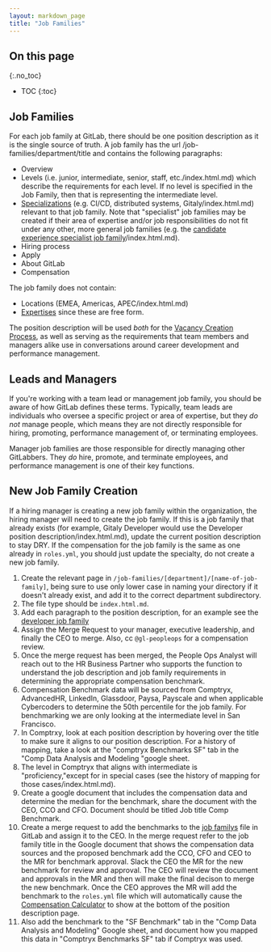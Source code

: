 ```yaml
---
layout: markdown_page
title: "Job Families"
---
```


## On this page
{:.no_toc}

- TOC
{:toc}

## Job Families

For each job family at GitLab, there should be one position description as it is the single source of truth. A job family has the url /job-families/department/title and contains the following paragraphs:

- Overview
- Levels (i.e. junior, intermediate, senior, staff, etc./index.html.md) which describe the requirements for each level. If no level is specified in the Job Family, then that is representing the intermediate level.
- [Specializations](/job-families/specialist/index.html.md) (e.g. CI/CD, distributed systems, Gitaly/index.html.md) relevant to that job family. Note that "specialist" job families may be created if their area of expertise and/or job responsibilities do not fit under any other, more general job families (e.g. the [candidate experience specialist job family](/job-families/people-ops/candidate-experience-specialist/index.html.md/index.html.md)/index.html.md).
- Hiring process
- Apply
- About GitLab
- Compensation

The job family does not contain:

- Locations (EMEA, Americas, APEC/index.html.md)
- [Expertises](/team/structure/#expert/index.html.md) since these are free form.

The position description will be used _both_ for the [Vacancy Creation Process](https://github.com/isamu-isozaki/teamai_test/tree/master/hiring/vacancies/#vacancy-creation-process/index.html.md), as well as serving as the requirements that team members and managers alike use in conversations around career development and performance management.

## Leads and Managers

If you're working with a team lead or management job family, you should be aware of how GitLab defines these terms. Typically, team leads are individuals who oversee a specific project or area of expertise, but they *do not* manage people, which means they are not directly responsible for hiring, promoting, performance management of, or terminating employees.

Manager job families are those responsible for directly managing other GitLabbers. They *do* hire, promote, and terminate employees, and performance management is one of their key functions.

## New Job Family Creation

If a hiring manager is creating a new job family within the organization, the hiring manager will need to create the job family. If this is a job family that already exists (for example, Gitaly Developer would use the Developer position description/index.html.md), update the current position description to stay DRY. If the compensation for the job family is the same as one already in `roles.yml`, you should just update the specialty, do not create a new job family.

1. Create the relevant page in `/job-families/[department]/[name-of-job-family]`, being sure to use only lower case in naming your directory if it doesn't already exist, and add it to the correct department subdirectory.
1. The file type should be `index.html.md`.
1. Add each paragraph to the position description, for an example see the [developer job family](/job-families/engineering/developer/index.html.md)
1. Assign the Merge Request to your manager, executive leadership, and finally the CEO to merge. Also, cc `@gl-peopleops` for a compensation review.
1. Once the merge request has been merged, the People Ops Analyst will reach out to the HR Business Partner who supports the function to understand the job description and job family requirements in determining the appropriate compensation benchmark.  
2. Compensation Benchmark data will be sourced from Comptryx, AdvancedHR, LinkedIn, Glassdoor, Paysa, Payscale and when applicable Cybercoders to determine the 50th percentile for the job family.  For benchmarking we are only looking at the intermediate level in San Francisco.
3. In Comptrxy, look at each position description by hovering over the title to make sure it aligns to our position description.  For a history of mapping, take a look at the "comptryx Benchmarks SF" tab in the "Comp Data Analysis and Modeling "google sheet.
4. The level in Comptryx that aligns with intermediate is "proficiency,"except for in special cases (see the history of mapping for those cases/index.html.md).
5. Create a google document that includes the compensation data and determine the median for the benchmark, share the document with the CEO, CCO and CFO. Document should be titled Job title Comp Benchmark.
6. Create a merge request to add the benchmarks to the [job familys](https://gitlab.com/gitlab-com/www-gitlab-com/blob/master/data/roles.yml/index.html.md) file in GitLab and assign it to the CEO.  In the merge request refer to the job family title in the Google document that shows the compensation data sources and the proposed benchmark add the CCO, CFO and CEO to the MR for benchmark approval. Slack the CEO the MR for the new benchmark for review and approval.  The CEO will review the document and approvals in the MR and then will make the final decison to merge the new benchmark. Once the CEO approves the MR will add the benchmark to the `roles.yml` file which will automatically cause the [Compensation Calculator](https://github.com/isamu-isozaki/teamai_test/tree/master/people-operations/global-compensation/index.html.md) to show at the bottom of the position description page.
7. Also add the benchmark to the "SF Benchmark" tab in the "Comp Data Analysis and Modeling" Google sheet, and document how you mapped this data in "Comptryx Benchmarks SF" tab if Comptryx was used.
